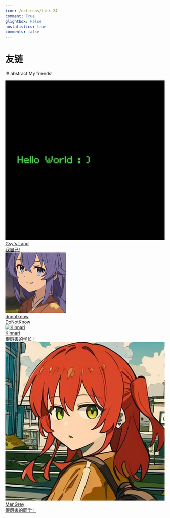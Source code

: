 ```yaml
---
icon: /octicons/link-24
comment: True
glightbox: False
nostatistics: true
comments: false
---
```


# 友链

!!! abstract
    My friends!

<div class="flink-list">

<div class="flink-list-item">
    <a href="https://alexy-dot.github.io/" title="Gsy's Notebook" target="_blank">
        <div class="flink-item-icon">
            <img src="https://raw.githubusercontent.com/WncFht/picture/main/picture/微信图片_20241003201746.jpg" alt="Gsy">
        </div>
        <div class="flink-item-name heti-skip">Gsy's Land</div>
        <div class="flink-item-desc">我自己!</div>
    </a>
</div>

<div class="flink-list-item">
    <a href="http://donotknowsjtu.top" title="donotknow" target="_blank">
        <div class="flink-item-icon">
            <img src="https://raw.githubusercontent.com/WncFht/picture/main/picture/logo.gif" alt="donotknow">
        </div>
        <div class="flink-item-name heti-skip">donotknow</div>
        <div class="flink-item-desc">DoNotKnow</div>
    </a>
</div>


<div class="flink-list-item">
    <a href="https://kinnariyamamatanha.github.io/" title="Kinaari" target="_blank">
        <div class="flink-item-icon">
            <img src="https://raw.githubusercontent.com/KinnariyaMamaTanha/KinnariyaMamaTanha.github.io/refs/heads/main/overrides/img/avatar1.png" alt="Kinnari">
        </div>
        <div class="flink-item-name heti-skip">Kinnari</div>
        <div class="flink-item-desc">很厉害的学长！</div>
    </a>
</div>

<div class="flink-list-item">
    <a href="https://microgrey.github.io/" title="MenGrey" target="_blank">
        <div class="flink-item-icon">
            <img src="https://raw.githubusercontent.com/WncFht/picture/main/8482f0d42ffc1f9191105bab02ca82e.jpg" alt="MenGrey">
        </div>
        <div class="flink-item-name heti-skip">MenGrey</div>
        <div class="flink-item-desc">很厉害的同学！</div>
    </a>
</div>


</div>

